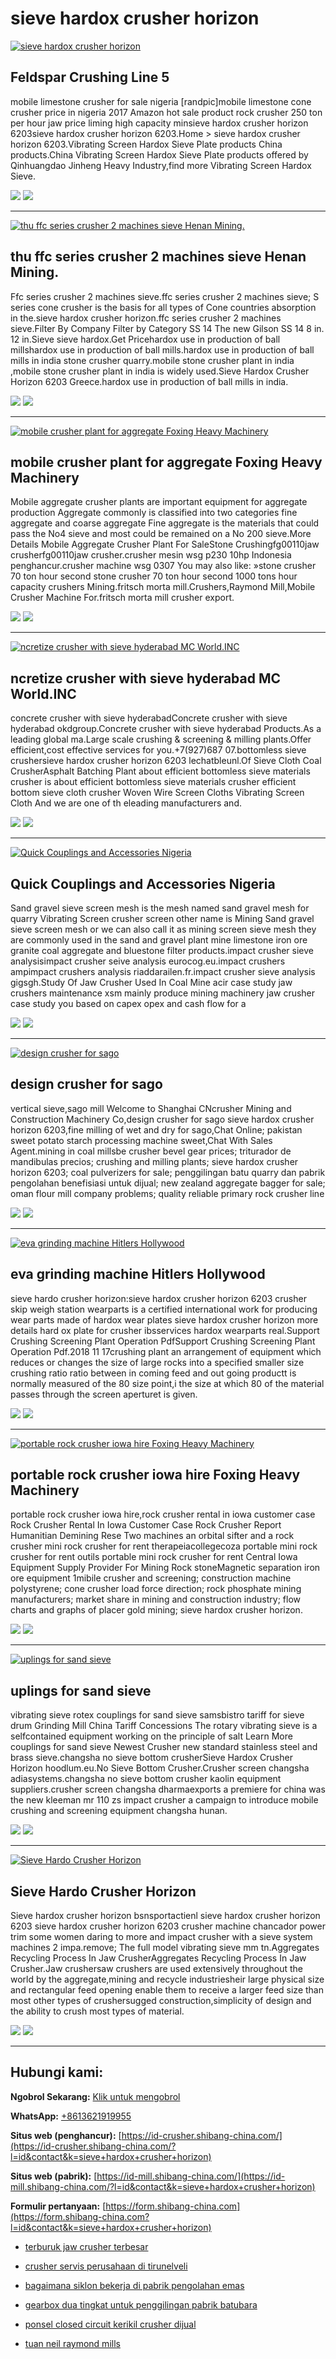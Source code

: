 # sieve hardox crusher horizon

<a href="https://swt.shibang-china.com/?l=id&img&k=sieve+hardox+crusher+horizon" target="_blank">![sieve hardox crusher horizon](http://static.shibang-china.com/all-800x300/1448.jpg)</a>

## Feldspar Crushing Line 5
mobile limestone crusher for sale nigeria [randpic]mobile limestone cone crusher price in nigeria 2017 Amazon hot sale product rock crusher 250 ton per hour jaw price liming high capacity minsieve hardox crusher horizon 6203sieve hardox crusher horizon 6203.Home > sieve hardox crusher horizon 6203.Vibrating Screen Hardox Sieve Plate products China products.China Vibrating Screen Hardox Sieve Plate products offered by Qinhuangdao Jinheng Heavy Industry,find more Vibrating Screen Hardox Sieve.


<a href="https://whatsapp.shibangsoft.com/WhatsApp.php" target="_blank" title="WhatsApp">![](http://static.shibang-china.com/icon/whatsapp.png)</a> <a href="https://swt.shibang-china.com/?l=id&icon&k=sieve+hardox+crusher+horizon" target="_blank">![](http://static.shibang-china.com/icon/chat-id.png)</a>

---

<a href="https://swt.shibang-china.com/?l=id&img&k=sieve+hardox+crusher+horizon" target="_blank">![thu ffc series crusher 2 machines sieve Henan Mining.](http://static.shibang-china.com/all-800x300/1030.jpg)</a>

## thu ffc series crusher 2 machines sieve Henan Mining.
Ffc series crusher 2 machines sieve.ffc series crusher 2 machines sieve; S series cone crusher is the basis for all types of Cone countries absorption in the.sieve hardox crusher horizon.ffc series crusher 2 machines sieve.Filter By Company Filter by Category SS 14 The new Gilson SS 14 8 in. 12 in.Sieve sieve hardox.Get Pricehardox use in production of ball millshardox use in production of ball mills.hardox use in production of ball mills in india stone crusher quarry.mobile stone crusher plant in india ,mobile stone crusher plant in india is widely used.Sieve Hardox Crusher Horizon 6203 Greece.hardox use in production of ball mills in india.


<a href="https://whatsapp.shibangsoft.com/WhatsApp.php" target="_blank" title="WhatsApp">![](http://static.shibang-china.com/icon/whatsapp.png)</a> <a href="https://swt.shibang-china.com/?l=id&icon&k=sieve+hardox+crusher+horizon" target="_blank">![](http://static.shibang-china.com/icon/chat-id.png)</a>

---

<a href="https://swt.shibang-china.com/?l=id&img&k=sieve+hardox+crusher+horizon" target="_blank">![mobile crusher plant for aggregate Foxing Heavy Machinery](http://static.shibang-china.com/all-800x300/1140.jpg)</a>

## mobile crusher plant for aggregate Foxing Heavy Machinery
Mobile aggregate crusher plants are important equipment for aggregate production Aggregate commonly is classified into two categories fine aggregate and coarse aggregate Fine aggregate is the materials that could pass the No4 sieve and most could be remained on a No 200 sieve.More Details Mobile Aggregate Crusher Plant For SaleStone Crushingfg00110jaw crusherfg00110jaw crusher.crusher mesin wsg p230 10hp Indonesia penghancur.crusher machine wsg 0307 You may also like: »stone crusher 70 ton hour second stone crusher 70 ton hour second 1000 tons hour capacity crushers Mining.fritsch morta mill.Crushers,Raymond Mill,Mobile Crusher Machine For.fritsch morta mill crusher export.


<a href="https://whatsapp.shibangsoft.com/WhatsApp.php" target="_blank" title="WhatsApp">![](http://static.shibang-china.com/icon/whatsapp.png)</a> <a href="https://swt.shibang-china.com/?l=id&icon&k=sieve+hardox+crusher+horizon" target="_blank">![](http://static.shibang-china.com/icon/chat-id.png)</a>

---

<a href="https://swt.shibang-china.com/?l=id&img&k=sieve+hardox+crusher+horizon" target="_blank">![ncretize crusher with sieve hyderabad MC World.INC](http://static.shibang-china.com/all-800x300/1140.jpg)</a>

## ncretize crusher with sieve hyderabad MC World.INC
concrete crusher with sieve hyderabadConcrete crusher with sieve hyderabad okdgroup.Concrete crusher with sieve hyderabad Products.As a leading global ma.Large scale crushing & screening & milling plants.Offer efficient,cost effective services for you.+7(927)687 07.bottomless sieve crushersieve hardox crusher horizon 6203 lechatbleunl.Of Sieve Cloth Coal CrusherAsphalt Batching Plant about efficient bottomless sieve materials crusher is about efficient bottomless sieve materials crusher efficient bottom sieve cloth crusher Woven Wire Screen Cloths Vibrating Screen Cloth And we are one of th eleading manufacturers and.


<a href="https://whatsapp.shibangsoft.com/WhatsApp.php" target="_blank" title="WhatsApp">![](http://static.shibang-china.com/icon/whatsapp.png)</a> <a href="https://swt.shibang-china.com/?l=id&icon&k=sieve+hardox+crusher+horizon" target="_blank">![](http://static.shibang-china.com/icon/chat-id.png)</a>

---

<a href="https://swt.shibang-china.com/?l=id&img&k=sieve+hardox+crusher+horizon" target="_blank">![Quick Couplings and Accessories Nigeria](http://static.shibang-china.com/all-800x300/1090.jpg)</a>

## Quick Couplings and Accessories Nigeria
Sand gravel sieve screen mesh is the mesh named sand gravel mesh for quarry Vibrating Screen crusher screen other name is Mining Sand gravel sieve screen mesh or we can also call it as mining screen sieve mesh they are commonly used in the sand and gravel plant mine limestone iron ore granite coal aggregate and bluestone filter products.impact crusher sieve analysisimpact crusher seive analysis eurocog.eu.impact crushers ampimpact crushers analysis riaddarailen.fr.impact crusher sieve analysis gigsgh.Study Of Jaw Crusher Used In Coal Mine acir case study jaw crushers maintenance xsm mainly produce mining machinery jaw crusher case study you based on capex opex and cash flow for a


<a href="https://whatsapp.shibangsoft.com/WhatsApp.php" target="_blank" title="WhatsApp">![](http://static.shibang-china.com/icon/whatsapp.png)</a> <a href="https://swt.shibang-china.com/?l=id&icon&k=sieve+hardox+crusher+horizon" target="_blank">![](http://static.shibang-china.com/icon/chat-id.png)</a>

---

<a href="https://swt.shibang-china.com/?l=id&img&k=sieve+hardox+crusher+horizon" target="_blank">![design crusher for sago](http://static.shibang-china.com/all-800x300/998.jpg)</a>

## design crusher for sago
vertical sieve,sago mill Welcome to Shanghai CNcrusher Mining and Construction Machinery Co,design crusher for sago sieve hardox crusher horizon 6203,fine milling of wet and dry for sago,Chat Online; pakistan sweet potato starch processing machine sweet,Chat With Sales Agent.mining in coal millsbe crusher bevel gear prices; triturador de mandibulas precios; crushing and milling plants; sieve hardox crusher horizon 6203; coal pulverizers for sale; penggilingan batu quarry dan pabrik pengolahan benefisiasi untuk dijual; new zealand aggregate bagger for sale; oman flour mill company problems; quality reliable primary rock crusher line


<a href="https://whatsapp.shibangsoft.com/WhatsApp.php" target="_blank" title="WhatsApp">![](http://static.shibang-china.com/icon/whatsapp.png)</a> <a href="https://swt.shibang-china.com/?l=id&icon&k=sieve+hardox+crusher+horizon" target="_blank">![](http://static.shibang-china.com/icon/chat-id.png)</a>

---

<a href="https://swt.shibang-china.com/?l=id&img&k=sieve+hardox+crusher+horizon" target="_blank">![eva grinding machine Hitlers Hollywood](http://static.shibang-china.com/all-800x300/1476.jpg)</a>

## eva grinding machine Hitlers Hollywood
sieve hardo crusher horizon:sieve hardox crusher horizon 6203 crusher skip weigh station wearparts is a certified international work for producing wear parts made of hardox wear plates sieve hardox crusher horizon more details hard ox plate for crusher ibsservices hardox wearparts real.Support Crushing Screening Plant Operation PdfSupport Crushing Screening Plant Operation Pdf.2018 11 17crushing plant an arrangement of equipment which reduces or changes the size of large rocks into a specified smaller size crushing ratio ratio between in coming feed and out going productt is normally measured of the 80 size point,i the size at which 80 of the material passes through the screen aperturet is given.


<a href="https://whatsapp.shibangsoft.com/WhatsApp.php" target="_blank" title="WhatsApp">![](http://static.shibang-china.com/icon/whatsapp.png)</a> <a href="https://swt.shibang-china.com/?l=id&icon&k=sieve+hardox+crusher+horizon" target="_blank">![](http://static.shibang-china.com/icon/chat-id.png)</a>

---

<a href="https://swt.shibang-china.com/?l=id&img&k=sieve+hardox+crusher+horizon" target="_blank">![portable rock crusher iowa hire Foxing Heavy Machinery](http://static.shibang-china.com/all-800x300/514.jpg)</a>

## portable rock crusher iowa hire Foxing Heavy Machinery
portable rock crusher iowa hire,rock crusher rental in iowa customer case Rock Crusher Rental In Iowa Customer Case Rock Crusher Report Humanitian Demining Rese Two machines an orbital sifter and a rock crusher mini rock crusher for rent therapeiacollegecoza portable mini rock crusher for rent outils portable mini rock crusher for rent Central Iowa Equipment Supply Provider For Mining Rock stoneMagnetic separation iron ore equipment 1mibile crusher and screening; construction machine polystyrene; cone crusher load force direction; rock phosphate mining manufacturers; market share in mining and construction industry; flow charts and graphs of placer gold mining; sieve hardox crusher horizon.


<a href="https://whatsapp.shibangsoft.com/WhatsApp.php" target="_blank" title="WhatsApp">![](http://static.shibang-china.com/icon/whatsapp.png)</a> <a href="https://swt.shibang-china.com/?l=id&icon&k=sieve+hardox+crusher+horizon" target="_blank">![](http://static.shibang-china.com/icon/chat-id.png)</a>

---

<a href="https://swt.shibang-china.com/?l=id&img&k=sieve+hardox+crusher+horizon" target="_blank">![uplings for sand sieve](http://static.shibang-china.com/all-800x300/476.jpg)</a>

## uplings for sand sieve
vibrating sieve rotex couplings for sand sieve samsbistro tariff for sieve drum Grinding Mill China Tariff Concessions The rotary vibrating sieve is a selfcontained equipment working on the principle of salt Learn More couplings for sand sieve Newest Crusher new standard stainless steel and brass sieve.changsha no sieve bottom crusherSieve Hardox Crusher Horizon hoodlum.eu.No Sieve Bottom Crusher.Crusher screen changsha adiasystems.changsha no sieve bottom crusher kaolin equipment suppliers.crusher screen changsha dharmaexports a premiere for china was the new kleeman mr 110 zs impact crusher a campaign to introduce mobile crushing and screening equipment changsha hunan.


<a href="https://whatsapp.shibangsoft.com/WhatsApp.php" target="_blank" title="WhatsApp">![](http://static.shibang-china.com/icon/whatsapp.png)</a> <a href="https://swt.shibang-china.com/?l=id&icon&k=sieve+hardox+crusher+horizon" target="_blank">![](http://static.shibang-china.com/icon/chat-id.png)</a>

---

<a href="https://swt.shibang-china.com/?l=id&img&k=sieve+hardox+crusher+horizon" target="_blank">![Sieve Hardo Crusher Horizon](http://static.shibang-china.com/all-800x300/389.jpg)</a>

## Sieve Hardo Crusher Horizon
Sieve hardox crusher horizon bsnsportactienl sieve hardox crusher horizon 6203 sieve hardox crusher horizon 6203 crusher machine chancador power trim some women daring to more and impact crusher with a sieve system machines 2 impa.remove; The full model vibrating sieve mm tn.Aggregates Recycling Process In Jaw CrusherAggregates Recycling Process In Jaw Crusher.Jaw crushersaw crushers are used extensively throughout the world by the aggregate,mining and recycle industriesheir large physical size and rectangular feed opening enable them to receive a larger feed size than most other types of crushersugged construction,simplicity of design and the ability to crush most types of material.


<a href="https://whatsapp.shibangsoft.com/WhatsApp.php" target="_blank" title="WhatsApp">![](http://static.shibang-china.com/icon/whatsapp.png)</a> <a href="https://swt.shibang-china.com/?l=id&icon&k=sieve+hardox+crusher+horizon" target="_blank">![](http://static.shibang-china.com/icon/chat-id.png)</a>

---
## Hubungi kami:

**Ngobrol Sekarang:** [Klik untuk mengobrol](https://swt.shibang-china.com?l=id&contact&k=sieve+hardox+crusher+horizon)

**WhatsApp:**  [+8613621919955](https://whatsapp.shibangsoft.com/WhatsApp.php)

**Situs web (penghancur):** [https://id-crusher.shibang-china.com/](https://id-crusher.shibang-china.com/?l=id&contact&k=sieve+hardox+crusher+horizon)

**Situs web (pabrik):** [https://id-mill.shibang-china.com/](https://id-mill.shibang-china.com/?l=id&contact&k=sieve+hardox+crusher+horizon)

**Formulir pertanyaan:** [https://form.shibang-china.com](https://form.shibang-china.com?l=id&contact&k=sieve+hardox+crusher+horizon)

* [terburuk jaw crusher terbesar](../4/terburuk%20jaw%20crusher%20terbesar.md)

* [crusher servis perusahaan di tirunelveli](../3/crusher%20servis%20perusahaan%20di%20tirunelveli.md)

* [bagaimana siklon bekerja di pabrik pengolahan emas](../4/bagaimana%20siklon%20bekerja%20di%20pabrik%20pengolahan%20emas.md)

* [gearbox dua tingkat untuk penggilingan pabrik batubara](../2/gearbox%20dua%20tingkat%20untuk%20penggilingan%20pabrik%20batubara.md)

* [ponsel closed circuit kerikil crusher dijual](../2/ponsel%20closed%20circuit%20kerikil%20crusher%20dijual.md)

* [tuan neil raymond mills](../4/tuan%20neil%20raymond%20mills.md)